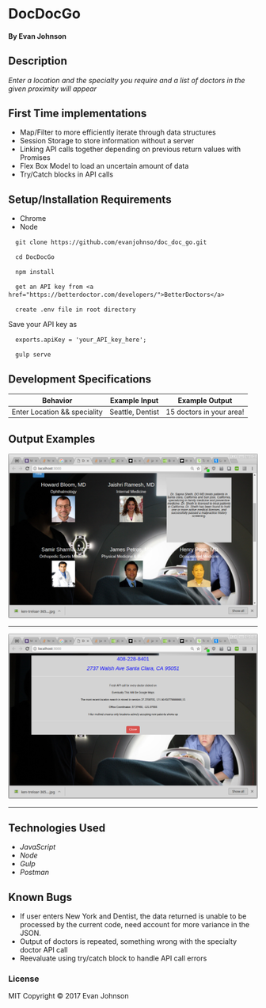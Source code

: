 # DocDocGo

#### By Evan Johnson

## Description

_Enter a location and the specialty you require and a list of doctors in the given
proximity will appear_

## First Time implementations
* Map/Filter to more efficiently iterate through data structures
* Session Storage to store information without a server
* Linking API calls together depending on previous return values with Promises
* Flex Box Model to load an uncertain amount of data
* Try/Catch blocks in API calls



## Setup/Installation Requirements

* Chrome
* Node

```console
  git clone https://github.com/evanjohnso/doc_doc_go.git
```

```console
  cd DocDocGo
```

```console
  npm install
```

```console
  get an API key from <a href="https://betterdoctor.com/developers/">BetterDoctors</a>
```

```console
  create .env file in root directory
```
  Save your API key as
```console
  exports.apiKey = 'your_API_key_here';

```

```console
  gulp serve
```



## Development Specifications
| Behavior      | Example Input         | Example Output        |
| ------------- | ------------- | ------------- |
| Enter Location && speciality | Seattle, Dentist  |  15 doctors in your area!  |

## Output Examples
![main screen](img/display1.png)
***
![After clicking on doctor](img/display2.png)
***



## Technologies Used

* _JavaScript_
* _Node_
* _Gulp_
* _Postman_

## Known Bugs
* If user enters New York and Dentist, the data returned is unable to be processed by the current code, need account for more variance in the JSON.
* Output of doctors is repeated, something wrong with the specialty doctor API call
* Reevaluate using try/catch block to handle API call errors


### License

MIT Copyright &copy; 2017 Evan Johnson
